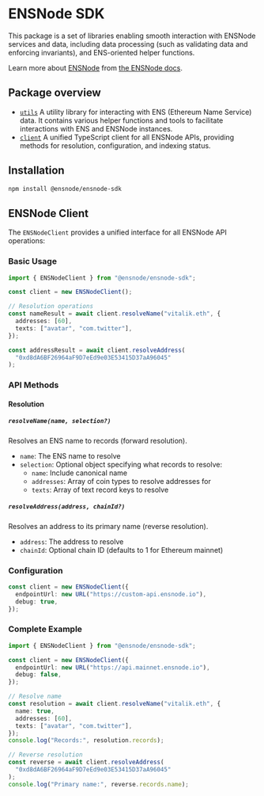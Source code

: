 # ENSNode SDK

This package is a set of libraries enabling smooth interaction with ENSNode services and data, including data processing (such as validating data and enforcing invariants), and ENS-oriented helper functions.

Learn more about [ENSNode](https://ensnode.io/) from [the ENSNode docs](https://ensnode.io/docs/).

## Package overview

- [`utils`](utils) A utility library for interacting with ENS (Ethereum Name Service) data. It contains various helper functions and tools to facilitate interactions with ENS and ENSNode instances.
- [`client`](src/client.ts) A unified TypeScript client for all ENSNode APIs, providing methods for resolution, configuration, and indexing status.

## Installation

```bash
npm install @ensnode/ensnode-sdk
```

## ENSNode Client

The `ENSNodeClient` provides a unified interface for all ENSNode API operations:

### Basic Usage

```typescript
import { ENSNodeClient } from "@ensnode/ensnode-sdk";

const client = new ENSNodeClient();

// Resolution operations
const nameResult = await client.resolveName("vitalik.eth", {
  addresses: [60],
  texts: ["avatar", "com.twitter"],
});

const addressResult = await client.resolveAddress(
  "0xd8dA6BF26964aF9D7eEd9e03E53415D37aA96045"
);
```

### API Methods

#### Resolution

##### `resolveName(name, selection?)`

Resolves an ENS name to records (forward resolution).

- `name`: The ENS name to resolve
- `selection`: Optional object specifying what records to resolve:
  - `name`: Include canonical name
  - `addresses`: Array of coin types to resolve addresses for
  - `texts`: Array of text record keys to resolve

##### `resolveAddress(address, chainId?)`

Resolves an address to its primary name (reverse resolution).

- `address`: The address to resolve
- `chainId`: Optional chain ID (defaults to 1 for Ethereum mainnet)

### Configuration

```typescript
const client = new ENSNodeClient({
  endpointUrl: new URL("https://custom-api.ensnode.io"),
  debug: true,
});
```

### Complete Example

```typescript
import { ENSNodeClient } from "@ensnode/ensnode-sdk";

const client = new ENSNodeClient({
  endpointUrl: new URL("https://api.mainnet.ensnode.io"),
  debug: false,
});

// Resolve name
const resolution = await client.resolveName("vitalik.eth", {
  name: true,
  addresses: [60],
  texts: ["avatar", "com.twitter"],
});
console.log("Records:", resolution.records);

// Reverse resolution
const reverse = await client.resolveAddress(
  "0xd8dA6BF26964aF9D7eEd9e03E53415D37aA96045"
);
console.log("Primary name:", reverse.records.name);
```
